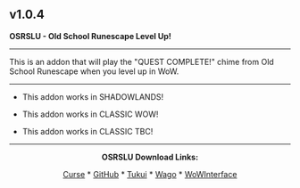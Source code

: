 v1.0.4
------------------------------

**OSRSLU - Old School Runescape Level Up!**

------------------------------

This is an addon that will play the "QUEST COMPLETE!" chime from Old School Runescape when you level up in WoW.

------------------------------

- This addon works in SHADOWLANDS!

- This addon works in CLASSIC WOW!

- This addon works in CLASSIC TBC!

------------------------------
<div align="center">

**OSRSLU Download Links:**

[Curse](https://www.curseforge.com/wow/addons/osrslu-old-school-runescape-level-up "This link takes you to the Curseforge.com website, you may download it here and help support the developers.") * [GitHub](https://github.com/donniedice/OSRSLU "This link takes you to the GitHub.com website, you may download it here.") * [Tukui](https://www.tukui.org/addons.php?id=232 "This link takes you to the Tukui.org website, you may download it here.") * [Wago](https://addons.wago.io/addons/osrslu "This link takes you to the Wago.io website, you may download it here and help support the developers.") * [WoWInterface](https://www.wowinterface.com/downloads/info26260-OSRSLU-OldSchoolRunescapeLevelUp.html "This link takes you to the WoWInterface.com website, you may download it here.")

</div>
